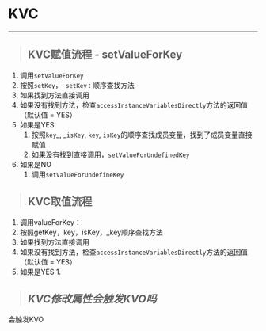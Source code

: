 # KVC

---

> ## KVC赋值流程 - setValueForKey

1. 调用`setValueForKey`
2. 按照`setKey`，`_setKey：`顺序查找方法
3. 如果找到方法直接调用
4. 如果没有找到方法，检查`accessInstanceVariablesDirectly`方法的返回值（默认值 = YES）
5. 如果是YES
   1. 按照`key`_, _`isKey`, `key`, `isKey`的顺序查找成员变量，找到了成员变量直接赋值
   2. 如果没有找到直接调用，`setValueForUndefinedKey`
6. 如果是NO
   1. 调用`setValueForUndefineKey`

> ## KVC取值流程

1. 调用valueForKey：
2. 按照getKey，key，isKey，\_key顺序查找方法
3. 如果找到方法直接调用
4. 如果没有找到方法，检查`accessInstanceVariablesDirectly`方法的返回值（默认值 = YES）
5. 如果是YES
   1. 

> ## _KVC修改属性会触发KVO吗_

会触发KVO

